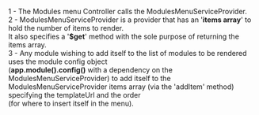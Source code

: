 1 - The Modules menu Controller calls the ModulesMenuServiceProvider. <br/>
2 - ModulesMenuServiceProvider is a provider that has an '<b>items array</b>' to hold the number of items to render.<br/> 
    It also specifies a '<b>$get</b>' method with the sole purpose of returning the items array. <br/>
3 - Any module wishing to add itself to the list of modules to be rendered uses the </b>module config object</b> <br/>
    (<b>app.module().config()</b> with a dependency on the ModulesMenuServiceProvider) to add itself to the <br/>
    ModulesMenuServiceProvider items array (via the 'addItem' method) specifying the templateUrl and the order <br/>
    (for where to insert itself in the menu).
